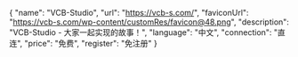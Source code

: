 {
    "name": "VCB-Studio",
    "url": "https://vcb-s.com/",
    "faviconUrl": "https://vcb-s.com/wp-content/customRes/favicon@48.png",
    "description": "VCB-Studio - 大家一起实现的故事！",
    "language": "中文",
    "connection": "直连",
    "price": "免费",
    "register": "免注册"
}